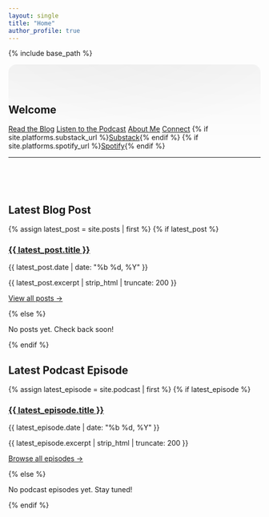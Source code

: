 ```yaml
---
layout: single
title: "Home"
author_profile: true
---
```


{% include base_path %}

<div class="home-intro stack" style="padding: 3rem 0; border-radius: 16px; background:
  radial-gradient(600px 200px at 10% -20%, rgba(0,0,0,.05), rgba(0,0,0,0)),
  radial-gradient(600px 200px at 90% -20%, rgba(0,0,0,.04), rgba(0,0,0,0));">
  <h2>Welcome</h2>
  <p>
    <a class="btn btn--primary" href="/blog/">Read the Blog</a>
    <a class="btn btn--primary" href="/podcast/">Listen to the Podcast</a>
    <a class="btn btn--primary" href="/about/">About Me</a>
    <a class="btn btn--primary" href="/connect/">Connect</a>
    {% if site.platforms.substack_url %}<a class="btn btn--primary" href="{{ site.platforms.substack_url }}" target="_blank" rel="noopener">Substack</a>{% endif %}
    {% if site.platforms.spotify_url %}<a class="btn btn--primary" href="{{ site.platforms.spotify_url }}" target="_blank" rel="noopener">Spotify</a>{% endif %}
  </p>
  <hr />
</div>

<div class="home-section stack">
  <h2>Latest Blog Post</h2>
  {% assign latest_post = site.posts | first %}
  {% if latest_post %}
    <article class="archive__item will-reveal">
      <h3 class="archive__item-title"><a href="{{ latest_post.url | relative_url }}">{{ latest_post.title }}</a></h3>
      <p class="page__meta">{{ latest_post.date | date: "%b %d, %Y" }}</p>
      <p>{{ latest_post.excerpt | strip_html | truncate: 200 }}</p>
      <p><a href="/blog/">View all posts →</a></p>
    </article>
  {% else %}
    <p>No posts yet. Check back soon!</p>
  {% endif %}
</div>

<div class="home-section stack">
  <h2>Latest Podcast Episode</h2>
  {% assign latest_episode = site.podcast | first %}
  {% if latest_episode %}
    <article class="archive__item will-reveal">
      <h3 class="archive__item-title"><a href="{{ latest_episode.url | relative_url }}">{{ latest_episode.title }}</a></h3>
      <p class="page__meta">{{ latest_episode.date | date: "%b %d, %Y" }}</p>
      <p>{{ latest_episode.excerpt | strip_html | truncate: 200 }}</p>
      <p><a href="/podcast/">Browse all episodes →</a></p>
    </article>
  {% else %}
    <p>No podcast episodes yet. Stay tuned!</p>
  {% endif %}
</div>
